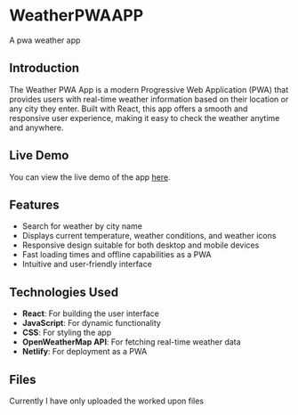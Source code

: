 # WeatherPWAAPP
A pwa weather app

## Introduction

The Weather PWA App is a modern Progressive Web Application (PWA) that provides users with real-time weather information based on their location or any city they enter. Built with React, this app offers a smooth and responsive user experience, making it easy to check the weather anytime and anywhere.

## Live Demo

You can view the live demo of the app [here](https://monumental-cobbler-9643f8.netlify.app/).

## Features

- Search for weather by city name
- Displays current temperature, weather conditions, and weather icons
- Responsive design suitable for both desktop and mobile devices
- Fast loading times and offline capabilities as a PWA
- Intuitive and user-friendly interface

## Technologies Used

- **React**: For building the user interface
- **JavaScript**: For dynamic functionality
- **CSS**: For styling the app
- **OpenWeatherMap API**: For fetching real-time weather data
- **Netlify**: For deployment as a PWA

## Files
Currently I have only uploaded the worked upon files
